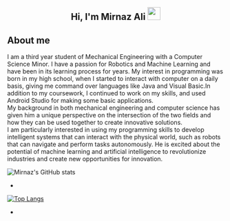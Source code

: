 <h2 align="center">Hi, I'm Mirnaz Ali <img src="https://user-images.githubusercontent.com/39955420/147578264-bae0526c-028a-49d2-8af8-d08bb4edbd2a.gif" height="30" width="30"></h2>
 


<h2>About me</h2>

I am a third year student of Mechanical Engineering with a Computer Science Minor. I have a passion for Robotics and Machine Learning and have been in its learning process for years. My interest in programming was born in my high school, when I started to interact with computer on a daily basis, giving me command over languages like Java and Visual Basic.In addition to my coursework, I continued to work on my skills, and used Android Studio for making some basic applications.   <br>
My background in both mechanical engineering and computer science has given him a unique perspective on the intersection of the two fields and how they can be used together to create innovative solutions.
<br>
I am particularly interested in using my programming skills to develop intelligent systems that can interact with the physical world, such as robots that can navigate and perform tasks autonomously. He is excited about the potential of machine learning and artificial intelligence to revolutionize industries and create new opportunities for innovation.
<br>

![Mirnaz's GitHub stats](https://github-readme-stats.vercel.app/api?username=MirnazAli&show_icons=true&theme=radical)
  
*
  
[![Top Langs](https://github-readme-stats.vercel.app/api/top-langs/?username=MirnazAli&layout=compact)](https://github.com/MirnazAli/github-readme-stats)
 
*
